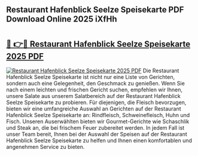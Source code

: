 ## Restaurant Hafenblick Seelze Speisekarte PDF Download Online 2025 iXfHh

# <h2><a href="http://gcd4px.nevu.top/?p=Restaurant+Hafenblick+Seelze+Speisekarte">🔗 👉🔴 Restaurant Hafenblick Seelze Speisekarte 2025 PDF</a></h2>

[![Restaurant Hafenblick Seelze Speisekarte 2025 PDF](https://i.imgur.com/dBaPXMq.png)](http://gcd4px.nevu.top/?p=Restaurant+Hafenblick+Seelze+Speisekarte)
Die Restaurant Hafenblick Seelze Speisekarte ist nicht nur eine Liste von Gerichten, sondern auch eine Gelegenheit, den Geschmack zu genießen. Wenn Sie nach einem leichten und frischen Gericht suchen, empfehlen wir Ihnen, unsere Salate aus unserem Salatbereich auf der Restaurant Hafenblick Seelze Speisekarte zu probieren. Für diejenigen, die Fleisch bevorzugen, bieten wir eine umfangreiche Auswahl an Gerichten auf der Restaurant Hafenblick Seelze Speisekarte an: Rindfleisch, Schweinefleisch, Huhn und Fisch. Unseren Auserwählten bieten wir Gourmet-Gerichte wie Schaschlik und Steak an, die bei frischem Feuer zubereitet werden. In jedem Fall ist unser Team bereit, Ihnen bei der Auswahl der Speisen auf der Restaurant Hafenblick Seelze Speisekarte zu helfen und Ihnen einen komfortablen und angenehmen Service zu bieten.
